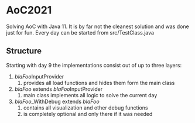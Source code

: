 # AoC2021

Solving AoC with Java 11. It is by far not the cleanest solution and was done just for fun.
Every day can be started from src/TestClass.java

## Structure
Starting with day 9 the implementations consist out of up to three layers:
1. *blaFoo*InputProvider
   1. provides all load functions and hides them form the main class
2. *blaFoo* extends *blaFoo*InputProvider
   1. main class implements all logic to solve the current day
3. *blaFoo*_WithDebug extends *blaFoo*
   1. contains all visualization and other debug functions
   2. is completely optional and only there if it was needed